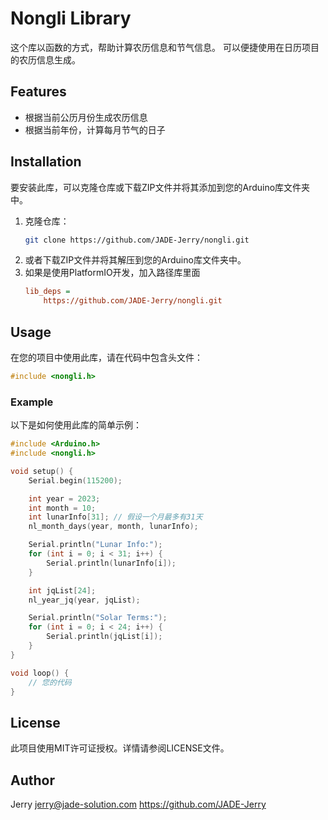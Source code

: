 # Nongli Library

这个库以函数的方式，帮助计算农历信息和节气信息。
可以便捷使用在日历项目的农历信息生成。

## Features

- 根据当前公历月份生成农历信息
- 根据当前年份，计算每月节气的日子

## Installation

要安装此库，可以克隆仓库或下载ZIP文件并将其添加到您的Arduino库文件夹中。

1. 克隆仓库：
   ```sh
   git clone https://github.com/JADE-Jerry/nongli.git
   ```
2. 或者下载ZIP文件并将其解压到您的Arduino库文件夹中。
3. 如果是使用PlatformIO开发，加入路径库里面
   ```ini
   lib_deps = 
       https://github.com/JADE-Jerry/nongli.git
   ```

## Usage

在您的项目中使用此库，请在代码中包含头文件：

```cpp
#include <nongli.h>
```

### Example

以下是如何使用此库的简单示例：

```cpp
#include <Arduino.h>
#include <nongli.h>

void setup() {
    Serial.begin(115200);

    int year = 2023;
    int month = 10;
    int lunarInfo[31]; // 假设一个月最多有31天
    nl_month_days(year, month, lunarInfo);

    Serial.println("Lunar Info:");
    for (int i = 0; i < 31; i++) {
        Serial.println(lunarInfo[i]);
    }

    int jqList[24];
    nl_year_jq(year, jqList);

    Serial.println("Solar Terms:");
    for (int i = 0; i < 24; i++) {
        Serial.println(jqList[i]);
    }
}

void loop() {
    // 您的代码
}
```

## License

此项目使用MIT许可证授权。详情请参阅LICENSE文件。

## Author

Jerry
jerry@jade-solution.com
https://github.com/JADE-Jerry